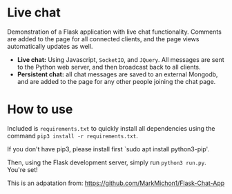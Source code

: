 # Live chat

Demonstration of a Flask application with live chat functionality.  Comments are added to the page for all connected clients, and the page views automatically updates as well.

- **Live chat:**  Using Javascript, `SocketIO`, and `JQuery`.  All messages are sent to the Python web server, and then broadcast back to all clients.
- **Persistent chat:** all chat messages are saved to an external Mongodb, and are added to the page for any other people joining the chat page.

# How to use
Included is `requirements.txt` to quickly install all dependencies using the command `pip3 install -r requirements.txt`. 

If you don't have pip3, please install first `sudo apt install python3-pip'.

Then, using the Flask development server, simply run `python3 run.py`.  You're set!

This is an adpatation from: https://github.com/MarkMichon1/Flask-Chat-App

